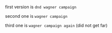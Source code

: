 first version is `dnd wagner campaign`

second one is  `wagner campaign`

third one is  `wagner campaign again` (did not get far)
